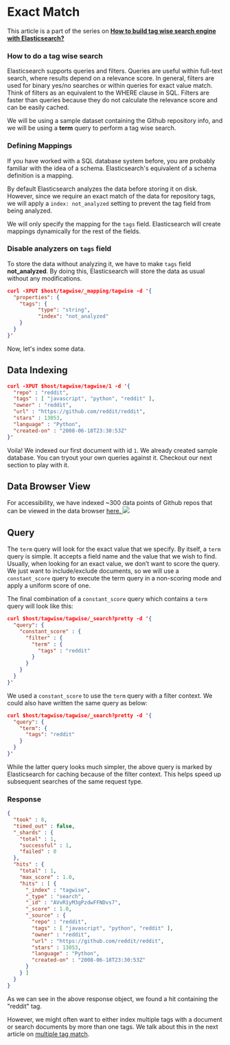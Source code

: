 # Exact Match

This article is a part of the series on [**How to build tag wise search engine with Elasticsearch?**](https://appbaseio.gitbooks.io/esc/content/tagwise-search/introduction.html)

### How to do a tag wise search

Elasticsearch supports queries and filters. Queries are useful within full-text search, where results depend on a relevance score. In general, filters are used for binary yes/no searches or within queries for exact value match. Think of filters as an equivalent to the WHERE clause in SQL. Filters are faster than queries because they do not calculate the relevance score and can be easily cached.

We will be using a sample dataset containing the Github repository info, and we will be using a **term** query to perform a tag wise search.

### Defining Mappings

If you have worked with a SQL database system before, you are probably familiar with the idea of a schema. Elasticsearch's equivalent of a schema definition is a mapping.

By default Elasticsearch analyzes the data before storing it on disk. However, since we require an exact match of the data for repository tags, we will apply a `index: not_analyzed` setting to prevent the tag field from being analyzed.

We will only specify the mapping for the `tags` field. Elasticsearch will create mappings dynamically for the rest of the fields.

### Disable analyzers on `tags` field

To store the data without analyzing it, we have to make `tags` field **not\_analyzed**. By doing this, Elasticsearch will store the data as usual without any modifications.

```json
curl -XPUT $host/tagwise/_mapping/tagwise -d '{
  "properties": {
    "tags": {
          "type": "string",
          "index": "not_analyzed"
    }
  }
}'
```

Now, let's index some data.

## Data Indexing

```json
curl -XPUT $host/tagwise/tagwise/1 -d '{
  "repo" : "reddit",
  "tags" : [ "javascript", "python", "reddit" ],
  "owner" : "reddit",
  "url" : "https://github.com/reddit/reddit",
  "stars" : 13053,
  "language" : "Python",
  "created-on" : "2008-06-18T23:30:53Z"
}'
```

Voila! We indexed our first document with id `1`. We already created sample database. You can tryout your own queries against it. Checkout our next section to play with it.

## Data Browser View

For accessibility, we have indexed ~300 data points of Github repos that can be viewed in the data browser [here. ![](http://i.imgur.com/x7nLB9s.png)](https://opensource.appbase.io/dejavu/live/#?input_state=XQAAAALsAAAAAAAAAAA9iIqnY-B2BnTZGEQz6wkFsfg8zEltX1Bae4VtdAEIGYBD3zva4XDAUUA9VTrYdZNLQd5JP0mLm4u5-Ie7D8qYvlBkqiI3yZnvcuRZPoM5wmYJTyyh-A3d-80gPrA7-YAOP1CjsElJ1Awvm7iOoQzYFWoNbFMzMRnLSrmyJf08HGhNiv-TDi-0N2SLrJ-iOAm2-0MLNsYdDFMc7va07VB2QiT6uDBzg3MVoV7a7L6bsXj06jwjF8DI8BFy4lYZ1Rkf_9VL4AA)

## Query

The `term` query will look for the exact value that we specify. By itself, a `term` query is simple. It accepts a field name and the value that we wish to find. Usually, when looking for an exact value, we don’t want to score the query. We just want to include/exclude documents, so we will use a `constant_score` query to execute the term query in a non-scoring mode and apply a uniform score of one.

The final combination of a `constant_score` query which contains a `term` query will look like this:

```json
curl $host/tagwise/tagwise/_search?pretty -d '{
  "query": {
    "constant_score" : {
      "filter" : {
        "term" : {
          "tags" : "reddit"
        }
      }
    }
  }
}'
```

We used a `constant_score` to use the `term` query with a filter context. We could also have written the same query as below:

```json
curl $host/tagwise/tagwise/_search?pretty -d '{
  "query": {
    "term": {
      "tags": "reddit"
    }
  }
}'
```

While the latter query looks much simpler, the above query is marked by Elasticsearch for caching because of the filter context. This helps speed up subsequent searches of the same request type.

### Response

```json
{
  "took" : 8,
  "timed_out" : false,
  "_shards" : {
    "total" : 1,
    "successful" : 1,
    "failed" : 0
  },
  "hits" : {
    "total" : 1,
    "max_score" : 1.0,
    "hits" : [ {
      "_index" : "tagwise",
      "_type" : "search",
      "_id" : "AVvR1yM3gPzdwFFNDvs7",
      "_score" : 1.0,
      "_source" : {
        "repo" : "reddit",
        "tags" : [ "javascript", "python", "reddit" ],
        "owner" : "reddit",
        "url" : "https://github.com/reddit/reddit",
        "stars" : 13053,
        "language" : "Python",
        "created-on" : "2008-06-18T23:30:53Z"
      }
    } ]
  }
}
```

As we can see in the above response object, we found a hit containing the "reddit" tag.

However, we might often want to either index multiple tags with a document or search documents by more than one tags. We talk about this in the next article on [multiple tag match](https://appbaseio.gitbooks.io/esc/content/tagwise-search/multiple-tag-match.html).

